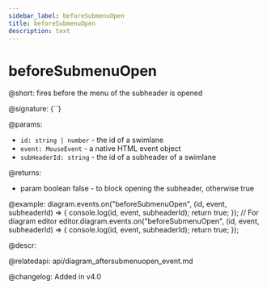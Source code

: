 ```yaml
---
sidebar_label: beforeSubmenuOpen
title: beforeSubmenuOpen
description: text
---
```


# beforeSubmenuOpen

@short: fires before the menu of the subheader is opened

@signature: {``}

@params:
- `id: string | number` - the id of a swimlane
- `event: MouseEvent` - a native HTML event object
- `subHeaderId: string` - the id of a subheader of a swimlane

@returns:
- param     boolean     false - to block opening the subheader, otherwise true

@example:
diagram.events.on("beforeSubmenuOpen", (id, event, subheaderId) => {
    console.log(id, event, subheaderId);
    return true;
});
// For diagram editor
editor.diagram.events.on("beforeSubmenuOpen", (id, event, subheaderId) => {
    console.log(id, event, subheaderId);
    return true;
});

@descr:

@relatedapi:
api/diagram_aftersubmenuopen_event.md

@changelog:
Added in v4.0
